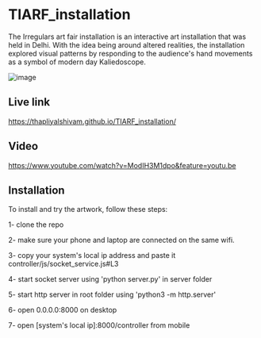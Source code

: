 # TIARF_installation

The Irregulars art fair installation is an interactive art installation that was held in Delhi. With the idea being around 
altered realities, the installation explored visual patterns by responding to the audience's hand movements as a symbol of 
modern day Kaliedoscope.

![image](https://static1.squarespace.com/static/5a87149ab078691428fbd4db/t/5ae74fe0aa4a99e142383878/1525108622619/?format=1500w)

## Live link

https://thapliyalshivam.github.io/TIARF_installation/


## Video

https://www.youtube.com/watch?v=ModIH3M1dpo&feature=youtu.be

## Installation

To install and try the artwork, follow these steps:

1- clone the repo

2- make sure your phone and laptop are connected on the same wifi.

3- copy your system's local ip address and paste it controller/js/socket_service.js#L3

4- start socket server using 'python server.py' in server folder

5- start http server in root folder using 'python3 -m http.server'

6- open 0.0.0.0:8000 on desktop

7- open [system's local ip]:8000/controller from mobile

